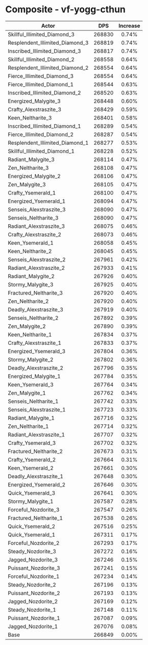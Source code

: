 # Composite - vf-yogg-cthun
| Actor | DPS | Increase |
|---|:---:|:---:|
|Skillful_Illimited_Diamond_3|268830|0.74%|
|Resplendent_Illimited_Diamond_3|268819|0.74%|
|Inscribed_Illimited_Diamond_3|268817|0.74%|
|Skillful_Illimited_Diamond_2|268558|0.64%|
|Resplendent_Illimited_Diamond_2|268554|0.64%|
|Fierce_Illimited_Diamond_3|268554|0.64%|
|Fierce_Illimited_Diamond_1|268544|0.63%|
|Inscribed_Illimited_Diamond_2|268520|0.63%|
|Energized_Malygite_3|268448|0.60%|
|Crafty_Alexstraszite_3|268429|0.59%|
|Keen_Neltharite_3|268401|0.58%|
|Inscribed_Illimited_Diamond_1|268289|0.54%|
|Fierce_Illimited_Diamond_2|268287|0.54%|
|Resplendent_Illimited_Diamond_1|268277|0.53%|
|Skillful_Illimited_Diamond_1|268228|0.52%|
|Radiant_Malygite_3|268114|0.47%|
|Zen_Neltharite_3|268108|0.47%|
|Energized_Malygite_2|268106|0.47%|
|Zen_Malygite_3|268105|0.47%|
|Crafty_Ysemerald_1|268100|0.47%|
|Energized_Ysemerald_1|268094|0.47%|
|Senseis_Alexstraszite_3|268090|0.47%|
|Senseis_Neltharite_3|268090|0.47%|
|Radiant_Alexstraszite_3|268075|0.46%|
|Crafty_Alexstraszite_2|268073|0.46%|
|Keen_Ysemerald_1|268058|0.45%|
|Keen_Neltharite_2|268045|0.45%|
|Senseis_Alexstraszite_2|267961|0.42%|
|Radiant_Alexstraszite_2|267933|0.41%|
|Radiant_Malygite_2|267926|0.40%|
|Stormy_Malygite_3|267925|0.40%|
|Fractured_Neltharite_3|267920|0.40%|
|Zen_Neltharite_2|267920|0.40%|
|Deadly_Alexstraszite_3|267919|0.40%|
|Senseis_Neltharite_2|267892|0.39%|
|Zen_Malygite_2|267890|0.39%|
|Keen_Neltharite_1|267834|0.37%|
|Crafty_Alexstraszite_1|267833|0.37%|
|Energized_Ysemerald_3|267804|0.36%|
|Stormy_Malygite_2|267802|0.36%|
|Deadly_Alexstraszite_2|267796|0.35%|
|Energized_Malygite_1|267784|0.35%|
|Keen_Ysemerald_3|267764|0.34%|
|Zen_Malygite_1|267762|0.34%|
|Senseis_Neltharite_1|267742|0.33%|
|Senseis_Alexstraszite_1|267723|0.33%|
|Radiant_Malygite_1|267716|0.32%|
|Zen_Neltharite_1|267714|0.32%|
|Radiant_Alexstraszite_1|267707|0.32%|
|Crafty_Ysemerald_3|267702|0.32%|
|Fractured_Neltharite_2|267673|0.31%|
|Crafty_Ysemerald_2|267664|0.31%|
|Keen_Ysemerald_2|267661|0.30%|
|Deadly_Alexstraszite_1|267648|0.30%|
|Energized_Ysemerald_2|267646|0.30%|
|Quick_Ysemerald_3|267641|0.30%|
|Stormy_Malygite_1|267587|0.28%|
|Forceful_Nozdorite_3|267547|0.26%|
|Fractured_Neltharite_1|267538|0.26%|
|Quick_Ysemerald_2|267516|0.25%|
|Quick_Ysemerald_1|267311|0.17%|
|Forceful_Nozdorite_2|267293|0.17%|
|Steady_Nozdorite_3|267272|0.16%|
|Jagged_Nozdorite_3|267246|0.15%|
|Puissant_Nozdorite_3|267241|0.15%|
|Forceful_Nozdorite_1|267234|0.14%|
|Steady_Nozdorite_2|267196|0.13%|
|Puissant_Nozdorite_2|267193|0.13%|
|Jagged_Nozdorite_2|267169|0.12%|
|Steady_Nozdorite_1|267148|0.11%|
|Puissant_Nozdorite_1|267087|0.09%|
|Jagged_Nozdorite_1|267076|0.08%|
|Base|266849|0.00%|
